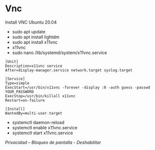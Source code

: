 # Vnc
Install VNC Ubuntu 20.04


* sudo apt update
* sudo apt install lightdm
* sudo apt install x11vnc
* x11vnc
* sudo nano /lib/systemd/system/x11vnc.service

```
[Unit]
Description=x11vnc service
After=display-manager.service network.target syslog.target

[Service]
Type=simple
ExecStart=/usr/bin/x11vnc -forever -display :0 -auth guess -passwd YOUR_PASSWORD
ExecStop=/usr/bin/killall x11vnc
Restart=on-failure

[Install]
WantedBy=multi-user.target
```

* systemctl daemon-reload
* systemctl enable x11vnc.service
* systemctl start x11vnc.service

_Privacidad – Bloqueo de pantalla - Deshabilitar_
